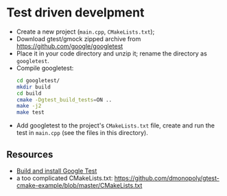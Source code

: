# Test driven develpment

- Create a new project (`main.cpp`, `CMakeLists.txt`);
- Download gtest/gmock zipped archive from https://github.com/google/googletest
- Place it in your code directory and unzip it; rename the directory as `googletest`.
- Compile googletest:  
  ~~~.sh
  cd googletest/
  mkdir build
  cd build
  cmake -Dgtest_build_tests=ON ..
  make -j2
  make test
  ~~~
- Add googletest to the project's `CMakeLists.txt` file, create and run the test in `main.cpp` (see the files in this directory).

## Resources

- [Build and install Google Test](https://gist.github.com/massenz/41bb2c8375294f4d9927)
- a too complicated CMakeLists.txt:
  https://github.com/dmonopoly/gtest-cmake-example/blob/master/CMakeLists.txt
